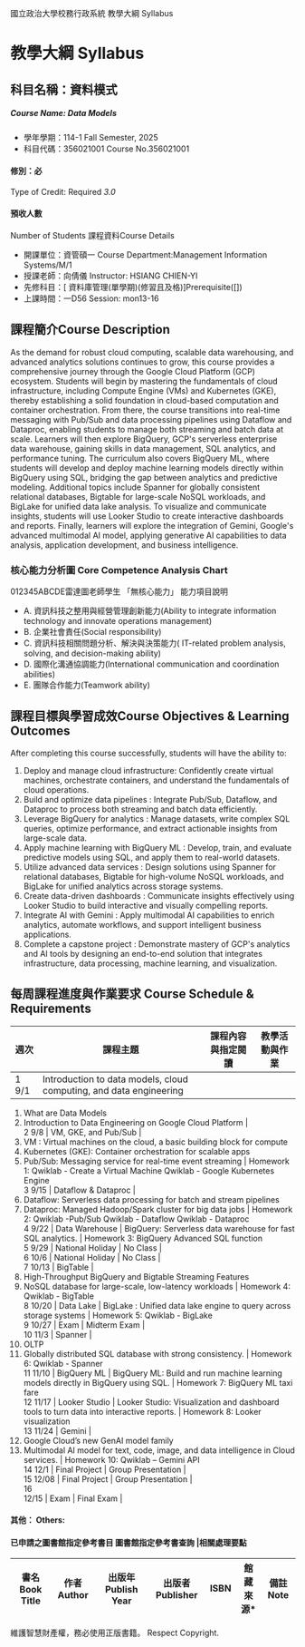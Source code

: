 國立政治大學校務行政系統 教學大綱 Syllabus
# 教學大綱 Syllabus
##  科目名稱：資料模式
#####  Course Name: Data Models
  * 學年學期：114-1 Fall Semester, 2025 
  * 科目代碼：356021001 Course No.356021001
#### 修別：必
Type of Credit: Required 
_3.0_
#### 預收人數
Number of Students
課程資料Course Details
  * 開課單位：資管碩一 Course Department:Management Information Systems/M/1 
  * 授課老師：向倩儀 Instructor: HSIANG CHIEN-YI 
  * 先修科目：[ 資料庫管理(單學期)(修習且及格)]Prerequisite([])
  * 上課時間：一D56 Session: mon13-16
##  課程簡介Course Description
As the demand for robust cloud computing, scalable data warehousing, and advanced analytics solutions continues to grow, this course provides a comprehensive journey through the Google Cloud Platform (GCP) ecosystem. Students will begin by mastering the fundamentals of cloud infrastructure, including Compute Engine (VMs) and Kubernetes (GKE), thereby establishing a solid foundation in cloud-based computation and container orchestration.
From there, the course transitions into real-time messaging with Pub/Sub and data processing pipelines using Dataflow and Dataproc, enabling students to manage both streaming and batch data at scale. Learners will then explore BigQuery, GCP's serverless enterprise data warehouse, gaining skills in data management, SQL analytics, and performance tuning.
The curriculum also covers BigQuery ML, where students will develop and deploy machine learning models directly within BigQuery using SQL, bridging the gap between analytics and predictive modeling. Additional topics include Spanner for globally consistent relational databases, Bigtable for large-scale NoSQL workloads, and BigLake for unified data lake analysis. To visualize and communicate insights, students will use Looker Studio to create interactive dashboards and reports. Finally, learners will explore the integration of Gemini, Google's advanced multimodal AI model, applying generative AI capabilities to data analysis, application development, and business intelligence.
###  核心能力分析圖 Core Competence Analysis Chart
012345ABCDE雷達圖老師學生
「無核心能力」 
能力項目說明
  * A. 資訊科技之整用與經營管理創新能力(Ability to integrate information technology and innovate operations management)
  * B. 企業社會責任(Social responsibility)
  * C. 資訊科技相關問題分析、解決與決策能力( IT-related problem analysis, solving, and decision-making ability)
  * D. 國際化溝通協調能力(International communication and coordination abilities) 
  * E. 團隊合作能力(Teamwork ability)
##  課程目標與學習成效Course Objectives & Learning Outcomes 
After completing this course successfully, students will have the ability to:
  1. Deploy and manage cloud infrastructure: Confidently create virtual machines, orchestrate containers, and understand the fundamentals of cloud operations.
  2. Build and optimize data pipelines : Integrate Pub/Sub, Dataflow, and Dataproc to process both streaming and batch data efficiently.
  3. Leverage BigQuery for analytics : Manage datasets, write complex SQL queries, optimize performance, and extract actionable insights from large-scale data.
  4. Apply machine learning with BigQuery ML : Develop, train, and evaluate predictive models using SQL, and apply them to real-world datasets.
  5. Utilize advanced data services : Design solutions using Spanner for relational databases, Bigtable for high-volume NoSQL workloads, and BigLake for unified analytics across storage systems.
  6. Create data-driven dashboards : Communicate insights effectively using Looker Studio to build interactive and visually compelling reports.
  7. Integrate AI with Gemini : Apply multimodal AI capabilities to enrich analytics, automate workflows, and support intelligent business applications.
  8. Complete a capstone project : Demonstrate mastery of GCP's analytics and AI tools by designing an end-to-end solution that integrates infrastructure, data processing, machine learning, and visualization.
##  每周課程進度與作業要求 Course Schedule & Requirements
週次 |  課程主題 |  課程內容與指定閱讀 |  教學活動與作業  
---|---|---|---  
1 9/1 |  Introduction to data models, cloud computing, and data engineering | 
  1. What are Data Models 
  2. Introduction to Data Engineering on Google Cloud Platform
|   
2 9/8 |  VM, GKE, and Pub/Sub | 
  1. VM : Virtual machines on the cloud, a basic building block for compute
  2. Kubernetes (GKE): Container orchestration for scalable apps
  3. Pub/Sub: Messaging service for real-time event streaming
|  Homework 1:  Qwiklab - Create a Virtual Machine Qwiklab - Google Kubernetes Engine  
3 9/15 |  Dataflow & Dataproc | 
  1. Dataflow: Serverless data processing for batch and stream pipelines 
  2. Dataproc: Managed Hadoop/Spark cluster for big data jobs
|  Homework 2: Qwiklab -Pub/Sub Qwiklab - Dataflow Qwiklab - Dataproc  
4 9/22 |  Data Warehouse |  BigQuery: Serverless data warehouse for fast SQL analytics. |  Homework 3: BigQuery Advanced SQL function   
5 9/29 |  National Holiday |  No Class |   
6 10/6 |  National Holiday |  No Class |   
7 10/13 |  BigTable | 
  1. High-Throughput BigQuery and Bigtable Streaming Features
  2. NoSQL database for large-scale, low-latency workloads
|  Homework 4: Qwiklab - BigTable  
8 10/20 |  Data Lake |  BigLake : Unified data lake engine to query across storage systems |  Homework 5: Qwiklab - BigLake  
9 10/27 |  Exam |  Midterm Exam |   
10  11/3 |  Spanner | 
  1. OLTP
  2. Globally distributed SQL database with strong consistency.
|  Homework 6: Qwiklab - Spanner  
11 11/10 |  BigQuery ML |  BigQuery ML: Build and run machine learning models directly in BigQuery using SQL. |  Homework 7: BigQuery ML taxi fare  
12 11/17 |  Looker Studio |  Looker Studio: Visualization and dashboard tools to turn data into interactive reports. |  Homework 8: Looker visualization  
13 11/24 |  Gemini | 
  1. Google Cloud’s new GenAI model family
  2. Multimodal AI model for text, code, image, and data intelligence in Cloud services.
|  Homework 10: Qwiklab – Gemini API  
14  12/1 |  Final Project |  Group Presentation |   
15  12/08 |  Final Project |  Group Presentation |   
16  
12/15 |  Exam |  Final Exam |   
####  其他： Others:
####  已申請之圖書館指定參考書目  圖書館指定參考書查詢 |相關處理要點
書名 Book Title |  作者 Author |  出版年 Publish Year |  出版者 Publisher |  ISBN  |  館藏來源* |  備註 Note  
---|---|---|---|---|---|---  
維護智慧財產權，務必使用正版書籍。 Respect Copyright.